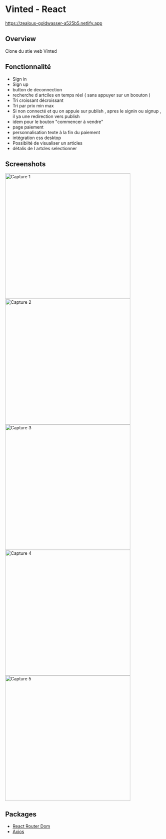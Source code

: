 
# Vinted - React

https://zealous-goldwasser-a525b5.netlify.app

## Overview

Clone du stie web Vinted

## Fonctionnalité
- Sign in 
- Sign up 
- button de deconnection 
- recherche d artciles en temps réel ( sans appuyer sur un boouton ) 
- Tri croissant décroissant
- Tri par prix min max
- Si non connecté et qu on appuie sur publish , apres le signin ou signup ,
  il ya une redirection vers publish
- idem pour le bouton "commencer à vendre"
- page paiement 
- personnalisation texte à la fin du paiement
- intégration css desktop 
- Possibiité de visualiser un articles 
- détalis de l artcles selectionner 

## Screenshots

<img
		width="400"
		alt="Capture 1"
		src="https://res.cloudinary.com/dqhr2l0wr/image/upload/v1613057678/Capture_d_e%CC%81cran_2021-02-11_a%CC%80_16.06.27_xkr6cn.png">
<img
		width="400"
		alt="Capture 2"
		src="https://res.cloudinary.com/dqhr2l0wr/image/upload/v1613057678/Capture_d_e%CC%81cran_2021-02-11_a%CC%80_16.07.04_snujds.png">
<img
		width="400"
		alt="Capture 3"
		src="https://res.cloudinary.com/dqhr2l0wr/image/upload/v1613057678/Capture_d_e%CC%81cran_2021-02-11_a%CC%80_16.07.50_zk2mrr.png">
<img
		width="400"
		alt="Capture 4"
		src="https://res.cloudinary.com/dqhr2l0wr/image/upload/v1613057677/Capture_d_e%CC%81cran_2021-02-11_a%CC%80_16.09.31_tvphfo.png">
<img
		width="400"
		alt="Capture 5"
		src="https://res.cloudinary.com/dqhr2l0wr/image/upload/v1613057677/Capture_d_e%CC%81cran_2021-02-11_a%CC%80_16.08.00_gk6rpj.png">		
	
	
		
## Packages

- [React Router Dom](https://reacttraining.com/react-router/web/guides/quick-start)
- [Axios](https://github.com/axios/axios)

